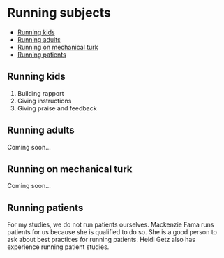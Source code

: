 # Running subjects

* [Running kids](#running-kids)
* [Running adults](#running-adults)
* [Running on mechanical turk](#running-on-mechanical-turk)
* [Running patients](#running-patients)

## Running kids

1. Building rapport
2. Giving instructions
3. Giving praise and feedback

## Running adults

Coming soon...

## Running on mechanical turk

Coming soon...

## Running patients

For my studies, we do not run patients ourselves.  Mackenzie Fama runs patients for us because she is qualified to do so. She is a good person to ask about best practices for running patients.  Heidi Getz also has experience running patient studies.

